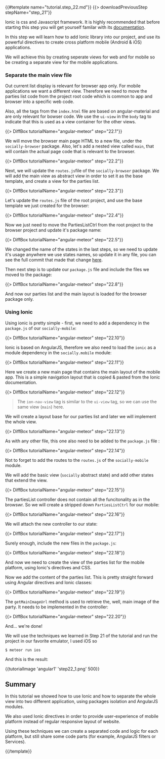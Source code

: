{{#template name="tutorial.step_22.md"}}
{{> downloadPreviousStep stepName="step_21"}}

Ionic is css and Javascript framework. It is highly recommended that before starting this step you will get yourself familar with its [documentation](http://ionicframework.com/docs/).

In this step we will learn how to add Ionic library into our project, and use its powerful directives to create cross platform mobile (Android & iOS) applications. 

We will achieve this by creating seperate views for web and for mobile  so be creating a separate view for the mobile applications. 

### Separate the main view file

Out current list display is relevant for browser app only. For mobile applications we want a different view. Therefore we need to move the parties list code from the project root code which is common to app and browser into a specific web code. 

Also, all the tags from the `index.html` file are based on angular-material and are only relevant for bowser code. We use the `ui-view` in the `body` tag to indicate that this is used as a view container for the other views. 

{{> DiffBox tutorialName="angular-meteor" step="22.1"}}

We will move the browser main page HTML to a new file, under the `socially-browser` package. Also, let's add a nested view called `main`, that will contain the actual page code that is relevant to the browser.

{{> DiffBox tutorialName="angular-meteor" step="22.2"}}

Next, we will update the `routes.js`file of the `socially-browser` package. We will add the main view as abstract view in order to set it as the base template, and create a view for the parties list.

{{> DiffBox tutorialName="angular-meteor" step="22.3"}}

Let's update the `routes.js` file of the root project, and use the base template we just created for the browser:

{{> DiffBox tutorialName="angular-meteor" step="22.4"}}

Now we just need to move the PartiesListCtrl from the root project to the browser project and update it's package name:

{{> DiffBox tutorialName="angular-meteor" step="22.5"}}

We changed the name of the states in the last steps, so we need to update it's usage anywhere we use states names, so update it in any file, you can see the full commit that made that change [here](https://github.com/Urigo/meteor-angular-socially/commit/df078be907d053cbd1ffa6071368a60c8f929b97).

Then next step is to update our `package.js` file and include the files we moved to the package: 

{{> DiffBox tutorialName="angular-meteor" step="22.8"}}

And now our parties list and the main layout is loaded for the browser package only.

### Using Ionic

Using ionic is pretty simple - first, we need to add a dependency in the `package.js` of our `socially-mobile`:

{{> DiffBox tutorialName="angular-meteor" step="22.10"}}

Ionic is based on AngularJS, therefore we also need to load the `ionic` as a module dependency in the `socially.mobile` module:

{{> DiffBox tutorialName="angular-meteor" step="22.11"}}

Here we create a new main page that contains the main layout of the mobile app. This is a simple navigation layout that is  copied & pasted from the Ionic documentation.

{{> DiffBox tutorialName="angular-meteor" step="22.12"}}

> The `ion-nav-view` tag is similar to the `ui-view` tag, so we can use the same view (`main`) here.

We will create a layout base for our parties list and later we will implement the whole view.

{{> DiffBox tutorialName="angular-meteor" step="22.13"}}

As with any other file, this one also need to be added to the `package.js` file :

{{> DiffBox tutorialName="angular-meteor" step="22.14"}}

Not to forget to add the routes to the `routes.js` of the `socially-mobile` module.

We will add the basic view (`socially` abstract state) and add other states that extend the view.

{{> DiffBox tutorialName="angular-meteor" step="22.15"}}

The partiesList controller does not contain all the funcitonality as in the browswr. So we will create a stripped down `PartiesListCtrl` for our mobile:

{{> DiffBox tutorialName="angular-meteor" step="22.16"}}

We will attach the new controller to our state:

{{> DiffBox tutorialName="angular-meteor" step="22.17"}}

Surely enough, include the new files in the `package.js`:

{{> DiffBox tutorialName="angular-meteor" step="22.18"}}

And now we need to create the view of the parties list for the mobile platform, using Ionic's directives and CSS.

Now we add the content of the parties list. This is pretty straight forward using Angular directives and Ionic classes:

{{> DiffBox tutorialName="angular-meteor" step="22.19"}}

The `getMainImageUrl` method is used to retrieve the, well, main image of the party. It needs to be implemented in the controller:

{{> DiffBox tutorialName="angular-meteor" step="22.20"}}

And... we're done!

We will use the techniques we learned in Step 21 of the tutorial and run the project in our favorite emulator, I used iOS so

    $ meteor run ios

And this is the result:

{{tutorialImage 'angular1' 'step22_1.png' 500}}

## Summary

In this tutorial we showed how to use Ionic and how to separate the whole view into two different application, using packages isolation and AngularJS modules.

We also used Ionic directives in order to provide user-experience of mobile platform instead of regular responsive layout of website.

Using these techniques we can create a separated code and logic for each platform, but still share some code parts (for example, AngularJS filters or Services).

{{/template}}
